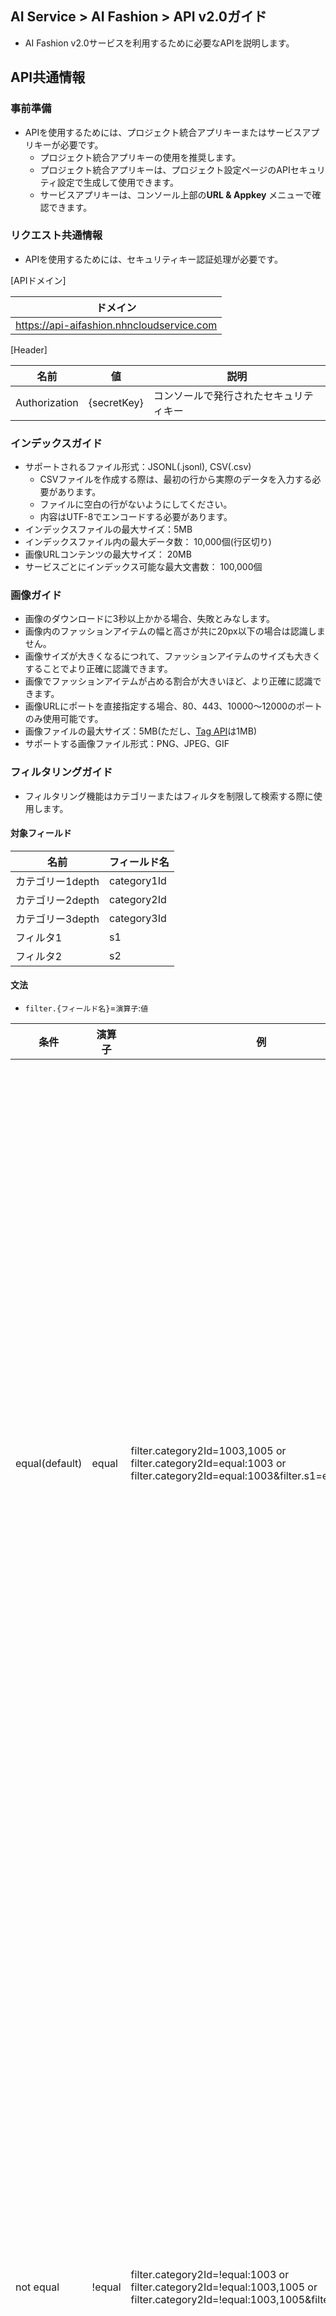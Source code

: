 ## AI Service > AI Fashion > API v2.0ガイド

- AI Fashion v2.0サービスを利用するために必要なAPIを説明します。

## API共通情報
### 事前準備
- APIを使用するためには、プロジェクト統合アプリキーまたはサービスアプリキーが必要です。
    - プロジェクト統合アプリキーの使用を推奨します。
    - プロジェクト統合アプリキーは、プロジェクト設定ページのAPIセキュリティ設定で生成して使用できます。
    - サービスアプリキーは、コンソール上部の**URL & Appkey** メニューで確認できます。

### リクエスト共通情報
- APIを使用するためには、セキュリティキー認証処理が必要です。

[APIドメイン]

| ドメイン                                   |
|-------------------------------------------|
| https://api-aifashion.nhncloudservice.com |

[Header]

| 名前 | 値 | 説明 |
| --- | --- | --- |
| Authorization | {secretKey} | コンソールで発行されたセキュリティキー |

### インデックスガイド

* サポートされるファイル形式：JSONL(.jsonl), CSV(.csv)
  * CSVファイルを作成する際は、最初の行から実際のデータを入力する必要があります。
  * ファイルに空白の行がないようにしてください。
  * 内容はUTF-8でエンコードする必要があります。
* インデックスファイルの最大サイズ：5MB
* インデックスファイル内の最大データ数： 10,000個(行区切り)
* 画像URLコンテンツの最大サイズ： 20MB
* サービスごとにインデックス可能な最大文書数： 100,000個


<span id="input-image-guide"></span>
### 画像ガイド

* 画像のダウンロードに3秒以上かかる場合、失敗とみなします。
* 画像内のファッションアイテムの幅と高さが共に20px以下の場合は認識しません。
* 画像サイズが大きくなるにつれて、ファッションアイテムのサイズも大きくすることでより正確に認識できます。
* 画像でファッションアイテムが占める割合が大きいほど、より正確に認識できます。
* 画像URLにポートを直接指定する場合、80、443、10000～12000のポートのみ使用可能です。
* 画像ファイルの最大サイズ：5MB(ただし、[Tag API](#tag-api)は1MB)
* サポートする画像ファイル形式：PNG、JPEG、GIF

<span id="filtering-guide"></span>
### フィルタリングガイド

* フィルタリング機能はカテゴリーまたはフィルタを制限して検索する際に使用します。

#### 対象フィールド
| 名前      | フィールド名     |
|-------------|-------------|
| カテゴリー1depth | category1Id |
| カテゴリー2depth | category2Id |
| カテゴリー3depth | category3Id |
| フィルタ1        | s1          |
| フィルタ2        | s2          |

#### 文法
* `filter.{フィールド名}`=`演算子`:`値`

| 条件         | 演算子 | 例                                                                                                                                   | 説明                                                            |
|----------------|--------|------------------------------------------------------------------------------------------------------------------------------------------|-------------------------------------------------------------------|
| equal(default) | equal  | filter.category2Id=1003,1005 or<br/>filter.category2Id=equal:1003 or<br/>filter.category2Id=equal:1003&filter.s1=equal:1                 | 対象フィールドの値がパラメータの値と同じ文書のみ結果としてレスポンスします。<br/>コンマ(,)で区切ってOR検索が可能です。 |
| not equal      | !equal | filter.category2Id=!equal:1003 or <br/>filter.category2Id=!equal:1003,1005 or<br/>filter.category2Id=!equal:1003,1005&filter.s1=!equal:1 | 対象フィールドの値がパラメータの値と異なる文書のみを結果としてレスポンスします。<br/>コンマ(,)で区切ってOR検索が可能です。 |

<span id="common-response"></span>
### レスポンス共通情報

- 全てのAPIリクエストに'200 OK'でレスポンスします。詳細なレスポンス結果はレスポンス本文ヘッダを参照してください。

[レスポンス本文ヘッダ]

| 名前               | タイプ  | 説明                          |
|----------------------|---------|---------------------------------|
| header.isSuccessful  | boolean | true:正常<br>false:エラー       |
| header.resultCode    | integer     | 0：正常<br>0より大きい：部分成功<br>負の値：エラー |
| header.resultMessage | string  | "SUCCESS":正常<br>その他：エラーメッセージを返す |

[成功レスポンス本文の例]

```json
{
	"header": {
		"isSuccessful": true,
		"resultCode": 0,
		"resultMessage": "SUCCESS"
	}
}
```

[失敗レスポンス本文の例]

```json
{
	"header": {
		"isSuccessful": false,
		"resultCode": -40000,
		"resultMessage": "InvalidParam"
	}
}
```

## サービス管理

### サービスの作成

* サービスを作成できるAPI
* 最大5個まで作成可能
* 許容文字
    * 英語小文字、数字、 (-),(_)
    * 最初の文字は英小文字のみ
    * 2～32文字

#### リクエスト

[URI]

| メソッド | URI                             |
|------|---------------------------------|
| POST | /v2.0/appkeys/{appKey}/services |

[Path Variable]

| 名前 | 説明                  |
|--------|-------------------------|
| appKey | 統合アプリキーまたはサービスアプリキー |

[Request Body]

| 名前      | 説明 |
|-------------|------|
| serviceName | サービス名 |

<details><summary>リクエスト例</summary>

```
curl -X POST "${domain}/v2.0/appkeys/{appKey}/services " -H 'Authorization: {secretKey}' -H 'Content-Type: application/json;charset=UTF-8' -d '{
    "serviceName": "my-servicename"
}'
```

</details>

#### レスポンス

* [レスポンス本文ヘッダ説明省略]
    * [レスポンス共通情報](#common-response)で確認可能

<details><summary>レスポンス本文の例</summary>

``` json
{
    "header": {
        "isSuccessful": true,
        "resultCode": 0,
        "resultMessage": "SUCCESS"
    }
}
```

</details>

#### エラーコード

| resultCode | resultMessage                 | 説明                       |
|------------|-------------------------------|--------------------------|
| -40000     | InvalidParam                  | パラメータにエラーがある             |
| -41005     | UnauthorizedAppKeyOrSecretKey | 承認されていないアプリケーションキーまたは秘密鍵 |
| -42010     | DuplicateServiceName          | 重複したサービス名                |
| -42030     | ServiceQuotaExceededException | 許可されたサービス数超過             |
| -50000     | InternalServerError           | サーバーエラー                  |

### サービス削除

* サービスを削除できるAPI
* サービスに処理中のインデックスリクエストがある場合も、サービスを削除できます。

#### リクエスト

[URI]

| メソッド | URI                                           |
|--------|-----------------------------------------------|
| DELETE | /v2.0/appkeys/{appKey}/services/{serviceName} |

[Path Variable]

| 名前      | 説明                  |
|-------------|-------------------------|
| appKey      | 統合アプリキーまたはサービスアプリキー |
| serviceName | サービス名                |

<details><summary>リクエスト例</summary>

```
curl -X DELETE "${domain}/v2.0/appkeys/{appKey}/services/{serviceName}"
```

</details>

#### レスポンス

* [レスポンス本文ヘッダ説明省略]
    * [レスポンス共通情報](#common-response)で確認可能

<details><summary>レスポンス本文の例</summary>

``` json
{
    "header": {
        "isSuccessful": true,
        "resultCode": 0,
        "resultMessage": "SUCCESS"
    }
}
```

</details>

#### エラーコード

| resultCode | resultMessage       | 説明         |
|------------|---------------------|----------------|
| -40000     | InvalidParam        | パラメータにエラーがある |
| -41005     | UnauthorizedAppKeyOrSecretKey  | 承認されていないアプリケーションキーまたは秘密鍵 |
| -42000     | NotExistService     | 存在しないサービス |
| -50000     | InternalServerError | サーバーエラー      |

### サービスリスト照会

* 作成したサービスのリストを取得するAPI

#### リクエスト

[URI]

| メソッド | URI                             |
|-----|---------------------------------|
| GET | /v2.0/appkeys/{appKey}/services |

[Path Variable]

| 名前 | 説明                  |
|--------|-------------------------|
| appKey | 統合アプリキーまたはサービスアプリキー |

<details><summary>リクエスト例</summary>

```
curl -X GET "${domain}/v2.0/appkeys/{appKey}/services"
```

</details>

#### レスポンス

* [レスポンス本文ヘッダ説明省略]
    * [レスポンス共通情報](#common-response)で確認可能

[レスポンス本文データ]

| 名前                         | タイプ | 必須 | 例     | 説明            |
|--------------------------------|--------|----|------------|-------------------|
| data.totalCount                | integer    | O  | 2          | 総検索結果数    |
| data.items[].serviceName       | string | O  | my-service | サービス名          |
| data.items[].documentCount     | string | O  | 100        | 全文書数      |
| data.items[].remainInsertCount | integer    | O  | 3          | サービスごとに追加可能な文書数 |

<details><summary>レスポンス本文の例</summary>

``` json
{
    "header": {
        "isSuccessful": true,
        "resultCode": 0,
        "resultMessage": "SUCCESS"
    },
    "data": {
        "totalCount": 2,
        "items": [{
                "serviceName": "my-servicename",
                "documentCount": 100
            },
            {
                "serviceName": "second_service",
                "documentCount": 50
            }
        ]
    }
}
```

</details>

#### エラーコード

| resultCode | resultMessage       | 説明         |
|------------|---------------------|----------------|
| -40000     | InvalidParam        | パラメータにエラーがある |
| -41005     | UnauthorizedAppKeyOrSecretKey  | 承認されていないアプリケーションキーまたは秘密鍵 |
| -50000     | InternalServerError | サーバーエラー      |


### サービス照会

* サービス名で特定サービスの情報を取得するAPI

#### リクエスト

[URI]

| メソッド | URI                                           |
|-----|-----------------------------------------------|
| GET | /v2.0/appkeys/{appKey}/services/{serviceName} |

[Path Variable]

| 名前      | 説明                  |
|-------------|-------------------------|
| appKey      | 統合アプリキーまたはサービスアプリキー |
| serviceName | サービス名                |

<details><summary>リクエスト例</summary>

```
curl -X GET "${domain}/v2.0/appkeys/{appKey}/services/my-service"
```

</details>

#### レスポンス

* [レスポンス本文ヘッダ説明省略]
    * [レスポンス共通情報](#common-response)で確認可能

[レスポンス本文データ]

| 名前                 | タイプ  | 必須 | 例     | 説明            |
|------------------------|---------|----|------------|-------------------|
| data.serviceName       | string  | O  | my-service | サービス名          |
| data.documentCount     | string  | O  | 100        | 全文書数      |
| data.remainInsertCount | integer | O  | 3          | サービスごとに追加可能な文書数 |

<details><summary>レスポンス本文の例</summary>

``` json
{
    "header": {
        "isSuccessful": true,
        "resultCode": 0,
        "resultMessage": "SUCCESS"
    },
    "data": {
        "serviceName": "my-service",
        "documentCount": 100,
        "remainInsertCount": 3
    }
}
```

</details>

#### エラーコード

| resultCode | resultMessage       | 説明         |
|------------|---------------------|----------------|
| -40000     | InvalidParam        | パラメータにエラーがある |
| -41005     | UnauthorizedAppKeyOrSecretKey  | 承認されていないアプリケーションキーまたは秘密鍵 |
| -50000     | InternalServerError | サーバーエラー      |


## 類似画像商品の推薦

### 商品IDで類似商品を検索

* 商品IDを基に類似商品を検索するAPI

#### リクエスト

[URI]

| メソッド | URI                                                                       |
|-----|---------------------------------------------------------------------------|
| GET | /v2.0/appkeys/{appKey}/services/{serviceName}/products/{productId}/search |

[Path Variable]

| 名前      | 説明                  |
|-------------|-------------------------|
| appKey      | 統合アプリキーまたはサービスアプリキー |
| serviceName | サービス名                |
| productId   | 商品ID                  |

[URL Parameter]

| 名前             | タイプ  | 必須 | 例   | 説明                                                                                                                                                  |
|--------------------|---------|----|----------|---------------------------------------------------------------------------------------------------------------------------------------------------------|
| limit              | integer | O  | 100      | 最大サイズ<br>1以上200以下に設定可能                                                                                                                         |
| filter.category1Id | string  | X  | equal:3  | category1Id値でフィルタリング                                                                                                                                 |
| filter.category2Id | string  | X  | !equal:3 | category2Id値でフィルタリング                                                                                                                                 |
| filter.category3Id | string  | X  | !equal:3 | category3Id値でフィルタリング                                                                                                                                 |
| filter.s1          | string  | X  | equal:3  | s1値でフィルタリング                                                                                                                                          |
| filter.s2          | string  | X  | !equal:3 | s2値でフィルタリング                                                                                                                                          |
| minSimilarity      | float   | X  | 0.8      | マッチングの有無を判断する類似度の最小基準値<br/> data.items[].similarity >= minSimilarity項目のみマッチングしていると判断します。<br/>0超過1.0以下に設定可能                                     |
| includeDuplicates  | boolean | X  | false    | 重複画像を含めるかどうか(デフォルト値：false)<br/>重複画像を含めるかどうかがfalseの場合、同じ商品は重複除去されるため、レスポンス結果がリクエストした文書数より少なくなる可能性があります。これを望まない場合は、重複画像を含めるかどうかをtrueに設定してリクエストしてください。 |

* filter.category1～3_id, filter.s1～2は[フィルタリングガイド](#filtering-guide)で確認可能

<details><summary>リクエスト例</summary>

```
curl -X GET "${domain}/v2.0/appkeys/{appKey}/services/{serviceName}/products/{productId}/search?limit=100&filter.s1=equal:1"
```

</details>

#### レスポンス

* [レスポンス本文ヘッダ説明省略]
    * [レスポンス共通情報](#common-response)で確認可能
  
[レスポンス本文データ]

| 名前                   | タイプ  | 必須 | 例                       | 説明          |
|--------------------------|---------|----|------------------------------|-----------------|
| data.totalCount          | integer | O  | 100                          | 総検索結果数  |
| data.query               | string  | O  | productId=10234455&limit=100 | 検索クエリ         |
| data.items[].similarity  | float   | O  | 0.91234                      | 検索類似度スコア   |
| data.items[].productId   | string  | O  | 8980335                      | 商品ID          |
| data.items[].name        | string  | O  | AAA red onepiece             | 商品名           |
| data.items[].imageUrl    | string  | O  | http://url.com               | アクセス可能な画像URL  |
| data.items[].category1Id | string  | X  | 72                           | カテゴリー1depth ID |
| data.items[].category2Id | string  | X  | 72                           | カテゴリー2depth ID |
| data.items[].category3Id | string  | X  | 72                           | カテゴリー3depth ID |
| data.items[].s1          | string  | X  | 72                           | 制限検索のためのフィルタ1   |
| data.items[].s2          | string  | X  | 72                           | 制限検索のためのフィルタ2   |


<details><summary>レスポンス本文の例</summary>

``` json
{
    "header": {
        "isSuccessful": true,
        "resultCode": 0,
        "resultMessage": "SUCCESS"
    },
    "data": {
        "totalCount": 1,
        "query": "productID=10234455&limit=100",
        "items": [{
                "similarity": 0.91234,
                "productId": "8980335",
                "name": "AAA red onepiece",
                "imageUrl": "http://url.com"
            }
        ]
    }
}
```

</details>

#### エラーコード

| resultCode | resultMessage       | 説明         |
|------------|---------------------|----------------|
| -40000     | InvalidParam        | パラメータにエラーがある |
| -40050     | NotFoundProductId   | 商品IDが見つからない  |
| -41005     | UnauthorizedAppKeyOrSecretKey  | 承認されていないアプリケーションキーまたは秘密鍵 |
| -42000     | NotExistService     | 存在しないサービス |
| -50000     | InternalServerError | サーバーエラー      |


## カメラ検索

### ファッションアイテム検出

* 入力された画像からファッションアイテムを検出するAPI

#### リクエスト

[URI]

| メソッド | URI                                                  |
|-----|------------------------------------------------------|
| GET | /v2.0/appkeys/{appKey}/services/{serviceName}/detect |

[Path Variable]

| 名前      | 説明                  |
|-------------|-------------------------|
| appKey      | 統合アプリキーまたはサービスアプリキー |
| serviceName | サービス名                |

[URL Parameter]

| 名前 | タイプ | 必須 | 例                                    | 説明                 |
|------|--------|----|-------------------------------------------|------------------------|
| path | String | O  | `https://imagecdn.co.kr/sample_image.jpg` | URLエンコードされた画像のURL |

<details><summary>リクエスト例</summary>

```
curl -X GET "${domain}/v2.0/appkeys/{appKey}/services/{serviceName}/detect?path=https%3A%2F%2Fimagecdn.co.kr%2Fsample_image.jpg"
```

</details>

#### レスポンス

* [レスポンス本文ヘッダ説明省略]
    * [レスポンス共通情報](#common-response)で確認可能

[レスポンス本文データ]

| 名前              | タイプ       | 必須 | 例                                           | 説明                                                  |
|---------------------|--------------|----|--------------------------------------------------|---------------------------------------------------------|
| data.totalCount     | integer      | O  | 100                                              | 総検索結果数                                          |
| data.query          | string       | O  | `path=https://imagecdn.co.kr/sample_image.jpg`   | 検索クエリ                                                 |
| data.items[].link   | string       | O  | eyJwYXRoIjoHR0cHM6Ly9zMy11cy13ZXN0LTIuW...VlfX0= | [検出されたファッションアイテムで類似商品検索](#search-by-detect-link)で使用する値 |
| data.items[].center | double array | O  | [0.825047801147227, 0.330948979591837]           | 検出されたアイテムの中央x, y座標%                                   |
| data.items[].b0     | double array | O  | [0.676864247418738, 0.219377551020408]           | 検出されたアイテムのx0, y0座標%                                    |
| data.items[].b1     | double array | O  | [0.973231355525813, 0.4426204081632654]          | 検出されたアイテムのx1, y1座標%                                    |
| data.items[].score  | float        | O  | 0.9732                                           | 検出されたアイテムの信頼度                                        |

<details><summary>レスポンス本文の例</summary>

``` json
{
    "header": {
        "isSuccessful": true,
        "resultCode": 0,
        "resultMessage": "SUCCESS"
    },
    "data": {
        "totalCount": 2,
        "query": "path=https%3A%2F%2Fimagecdn.co.kr%2Fsample_image.jpg",
        "items": [{
                "link": "eyJwYXRoIjoHR0cHM6Ly9zMy11cy13ZXN0LTIuW1hem9uYXdzLmNvbS9mZy1pbWFnZS1zZWFyY2gvMjAxOTEyMDIvNDIyMDZmWYtYWI0Ni00Zjk2LThkYWItZGRkZjllMTI3VjLm9jdGV0LXN0cmVbsInR5cGUiOiJBTEwiLCJpbnB1dHMiOlt7ImJveCI6eyJsZWZ0IjozNQsInRvcCI6MTcyLCJ3aWR0aCI6MTU1LCJoZWlnaHQiOjE3NX0sInNjb3JlIjowg4NjAyODcwNzAyNzQzNTMsInR5cGUiOiJKQUNLRVfV0sImNvbmZpZ3MiOnsiY2FtZXJjp0cnVlfX0=",
                "center": [0.825047801172275, 0.330998979591837],
                "b0": [0.676864244718738, 0.219387751020408],
                "b1": [0.973231357555813, 0.4426020401632654],
                "score": 0.97323
            },
            {

                "link": "eyJwYXRoIjoiaHR0cHM6Ly9zMy11cy13ZXN0LTIuW1hem9uYXdzLmNvbS9mZy1pbWFnZSZWFyY2gvMjAxOTEyMDIvNDIyMDZmWYtYWI0Ni00Zjk2LThkYWItZGRkZjllMTI3OWVm9jdGV0LXN0cmSIsInR5cGUiOiJBTEwiLpbnB1dHMiOlt7ImJveCI6eyJsZWZ0IjozNQsInRvcCI6MyLCJ3aWR0aCI6MTU1LCJoZWlnaHQiOjE3NX0sInNjb3JlIjowLjg4NjAyODcwNzAyNzQzNTMsInR5cGUiOiJKQUNLRVQifV0sImNvbmZpZiOnsiY2FtZXJhIjp0cnVlfX0=",
                "center": [0.3929254301032506, 0.572066265306123],
                "b0": [0.3288718929253023, 0.506377551204082],
                "b1": [0.456978967952199, 0.637751020408163],
                "score": 0.97123

            }
        ]
    }
}
```

</details>

#### エラーコード

| resultCode | resultMessage               | 説明                                                |
|------------|-----------------------------|-------------------------------------------------------|
| -40000     | InvalidParam                | パラメータにエラーがある                                        |
| -41005     | UnauthorizedAppKeyOrSecretKey          | 承認されていないアプリケーションキーまたは秘密鍵                                    |
| -42000     | NotExistService             | 存在しないサービス                                       |
| -45020     | ImageTooLargeException      | 画像ファイルのサイズが大きすぎる<br>[画像ガイド](#input-image-guide)参考 |
| -45040     | InvalidImageFormatException | サポートしない画像ファイル形式<br>[画像ガイド](#input-image-guide)参考 |
| -45050     | InvalidImageURLException    | アクセスできないURL                                          |
| -45060     | ImageTimeoutError           | 画像ダウンロードタイムアウト                                    |
| -50000     | InternalServerError         | サーバーエラー                                             |

<span id="search-by-detect-link"></span>
### 検出されたファッションアイテムで類似商品検索

* detect APIからレスポンスで受け取ったlinkを基に類似商品を探すAPIです。

#### リクエスト

[URI]

| メソッド | URI                                                  |
|-----|------------------------------------------------------|
| GET | /v2.0/appkeys/{appKey}/services/{serviceName}/search |

[Path Variable]

| 名前      | 説明                  |
|-------------|-------------------------|
| appKey      | 統合アプリキーまたはサービスアプリキー |
| serviceName | サービスID                 |

[URL Parameter]

| 名前             | タイプ  | 必須 | 例                                             | 説明                                                                                                                                                  |
|--------------------|---------|----|----------------------------------------------------|---------------------------------------------------------------------------------------------------------------------------------------------------------|
| limit              | integer | O  | 100                                                | 最大サイズ<br>1以上200以下に設定可能                                                                                                                         |
| link               | string  | O  | eyJwYXRoIjoHR0cHM6Ly9zMy11cy13ZXN0LTIuW...VlfX0%3D | detect APIから渡されたlink(URLエンコード必要)                                                                                                                      |
| filter.category1Id | string  | X  | equal:3                                            | category1Id値でフィルタリング                                                                                                                                 |
| filter.category2Id | string  | X  | !equal:3                                           | category2Id値でフィルタリング                                                                                                                                 |
| filter.category3Id | string  | X  | !equal:3                                           | category3Id値でフィルタリング                                                                                                                                 |
| filter.s1          | string  | X  | equal:3                                            | s1値でフィルタリング                                                                                                                                          |
| filter.s2          | string  | X  | !equal:3                                           | s2値でフィルタリング                                                                                                                                          |
| minSimilarity      | float   | X  | 0.8                                                | マッチングの有無を判断する類似度の最小基準値<br/> data.items[].similarity >= minSimilarity項目のみマッチングしていると判断します。<br/>0超過1.0以下に設定可能                                     |
| includeDuplicates  | boolean | X  | false                                              | 重複画像を含めるかどうか(デフォルト値：false)<br/>重複画像を含めるかどうかがfalseの場合、同じ商品は重複除去されるため、レスポンス結果がリクエストした文書数より少なくなる可能性があります。これを望まない場合は、重複画像を含めるかどうかをtrueに設定してリクエストしてください。 |

* filter.category1～3_id, filter.s1～2は[フィルタリングガイド](#filtering-guide)で確認可能

<details><summary>リクエスト例</summary>

```
curl -X GET "${domain}/v2.0/appkeys/{appKey}/services/{serviceName}/image?limit=100&link=eyJwYXRoIjoiaHR0cHM6Ly9zMy11cy13ZXN0LTIuW1hem9u1XdzLmNvbS9mZy1pbWFnZSZWFyY2gvMjAxOTEyMDIvNDIyMDZmWYtYWI0Ni00Zjk2LThkYWItZGRkZjllMTI3OWVm9jdGV0LXN0cmSIsInR5cGUi0iJBTEwiLpbnB1dHMiOlt7ImJveCI6eyJsZWZ0IjozNQaInRvcCI6MyLCJ3aWR0aCI6MTU1LCJoZWlnaHQiOjE3NX0sInNjb3JlIjowLjg4NjAyODcwNzAyNzQzNTMsInR5cGUiOiJKQUNLRVQifV0sImNvbmZpZiOnsiY2FtZXJhIjp0cnVlfX0%3D&filter.s1=equal:1"
```

</details>

#### レスポンス

* [レスポンス本文ヘッダ説明省略]
    * [レスポンス共通情報](#common-response)で確認可能

[レスポンス本文データ]

| 名前                   | タイプ  | 必須 | 例                                                          | 説明          |
|--------------------------|---------|----|-----------------------------------------------------------------|-----------------|
| data.totalCount          | integer | O  | 100                                                             | 総検索結果数  |
| data.query               | string  | O  | link=eyJwYXRoIjoHR0cHM6Ly9zMy11cy13ZXN0LTIuW...VlfX0=&limit=100 | 検索クエリ         |
| data.items[].similarity  | float   | O  | 0.91234                                                         | 検索類似度スコア   |
| data.items[].productId   | string  | O  | 8980335                                                         | 商品ID          |
| data.items[].name        | string  | O  | AAA red onepiece                                                | 商品名           |
| data.items[].imageUrl    | string  | O  | http://url.com                                                  | アクセス可能な画像URL  |
| data.items[].category1Id | string  | X  | 72                                                              | カテゴリー1depth ID |
| data.items[].category2Id | string  | X  | 72                                                              | カテゴリー2depth ID |
| data.items[].category3Id | string  | X  | 72                                                              | カテゴリー3depth ID |
| data.items[].s1          | string  | X  | 72                                                              | 制限検索のためのフィルタ1   |
| data.items[].s2          | string  | X  | 72                                                              | 制限検索のためのフィルタ2   |


<details><summary>レスポンス本文の例</summary>

``` json
{
    "header": {
        "isSuccessful": true,
        "resultCode": 0,
        "resultMessage": "SUCCESS"
    },
    "data": {
        "totalCount": 1,
        "query": "link=eyJwYXRoIjoiaHR0cHM6Ly9zMy11cy13ZXN0LTIuW1hem9uYXdzLmNvbS9mZy1pbWfnZSZWFyY2gvMjAxOTEyMDIvNDIyMDZmWYtYWI0Ni00Zjk2LThkYWItZGRkZjllMTI3OWVm9jdGV0LXN0cmSIsInR5cGUiOiJBTEwiLpbnB1dHMi0lt7ImJveCI6eyJsZWZ0IjozNQsInRvcCI6MyLCJ3aWa0aCI6MTU1LCJozWlnaHQiOjE3NX0sInNjb3JlIjowLjg4NjAyODcwNzAyNzQzNTMsInR5cGUiOiJKQUNLRVQifV0sImNvbmZpZiOnsiY2FtZXJhIjp0cnVlfX0=&limit=100",
        "items": [{
                "similarity": 0.91234,
                "productId": "8980335",
                "name": "AAA red onepiece",
                "imageUrl": "http://url.com"
            }
        ]
    }
}
```

</details>

#### エラーコード

| resultCode | resultMessage               | 説明                                                |
|------------|-----------------------------|-------------------------------------------------------|
| -40000     | InvalidParam                | パラメータにエラーがある                                        |
| -41005     | UnauthorizedAppKeyOrSecretKey          | 承認されていないアプリケーションキーまたは秘密鍵                                    |
| -42000     | NotExistService             | 存在しないサービス                                       |
| -45020     | ImageTooLargeException      | 画像ファイルのサイズが大きすぎる<br>[画像ガイド](#input-image-guide)参考 |
| -45040     | InvalidImageFormatException | サポートしない画像ファイル形式<br>[画像ガイド](#input-image-guide)参考 |
| -45050     | InvalidImageURLException    | アクセスできないURL                                          |
| -45060     | ImageTimeoutError           | 画像ダウンロードタイムアウト                                    |
| -45070     | NoDetectedFashionItems      | 検出されたファッションアイテムなし                                      |
| -50000     | InternalServerError         | サーバーエラー                                             |

### 画像で類似商品検索

* 画像(URL, File)から認識された最も大きなファッションアイテムを基準に類似商品を探すAPI
* filter.category1～3_id, filter.s1～2は[フィルタリングガイド](#filtering-guide)で確認可能

#### リクエスト

[URI]

| メソッド | URI                                                  |
|------|------------------------------------------------------|
| POST | /v2.0/appkeys/{appKey}/services/{serviceName}/search |

[Path Variable]

| 名前      | 説明                  |
|-------------|-------------------------|
| appKey      | 統合アプリキーまたはサービスアプリキー |
| serviceName | サービス名                |

[Request Body]

**Content-Type : multipart/form-data**

| 名前             | タイプ  | 必須 | 例          | 説明                                                                                                                                                  |
|--------------------|---------|----|-----------------|---------------------------------------------------------------------------------------------------------------------------------------------------------|
| imageUrl           | string  | △  | http://url.com	 | 画像のURL                                                                                                                                                |
| imageFile          | file    | △  | image.png	      | 画像ファイル                                                                                                                                              |
| limit              | integer | O  | 100             | 最大サイズ<br>1以上200以下に設定可能                                                                                                                         |
| filter.category1Id | string  | X  | equal:3         | category1Id値でフィルタリング                                                                                                                                 |
| filter.category2Id | string  | X  | !equal:3        | category2Id値でフィルタリング                                                                                                                                 |
| filter.category3Id | string  | X  | !equal:3        | category3Id値でフィルタリング                                                                                                                                 |
| filter.s1          | string  | X  | equal:3         | s1値でフィルタリング                                                                                                                                          |
| filter.s2          | string  | X  | !equal:3        | s2値でフィルタリング                                                                                                                                          |
| minSimilarity      | float   | X  | 0.8             | マッチングの有無を判断する類似度の最小基準値<br/> data.items[].similarity >= minSimilarity項目のみマッチングしていると判断します。<br/>0超過1.0以下に設定可能                                     |
| includeDuplicates  | boolean | X  | false           | 重複画像を含めるかどうか(デフォルト値：false)<br/>重複画像を含めるかどうかがfalseの場合、同じ商品は重複除去されるため、レスポンス結果がリクエストした文書数より少なくなる可能性があります。これを望まない場合は、重複画像を含めるかどうかをtrueに設定してリクエストしてください。 |

<details><summary>リクエスト例</summary>

```
curl -X POST -H 'Content-Type: multipart/form-data' -F imageFile=@image.png -F limit=100 "${domain}/v2.0/appkeys/{appKey}/services/{serviceName}/search"
```

</details>

#### レスポンス

* [レスポンス本文ヘッダ説明省略]
    * [レスポンス共通情報](#common-response)で確認可能

[レスポンス本文データ]

| 名前                   | タイプ  | 必須 | 例                       | 説明          |
|--------------------------|---------|----|------------------------------|-----------------|
| data.totalCount          | integer | O  | 100                          | 総検索結果数  |
| data.items[].productId   | string  | O  | 8980335                      | 商品ID          |
| data.items[].similarity  | float   | O  | 0.91234                      | 検索類似度スコア   |
| data.items[].name        | string  | O  | AAA red onepiece             | 商品名           |
| data.items[].imageUrl    | string  | O  | http://url.com               | アクセス可能な画像URL  |
| data.items[].category1Id | string  | X  | 72                           | カテゴリー1depth ID |
| data.items[].category2Id | string  | X  | 72                           | カテゴリー2depth ID |
| data.items[].category3Id | string  | X  | 72                           | カテゴリー3depth ID |
| data.items[].s1          | string  | X  | 72                           | 制限検索のためのフィルタ1   |
| data.items[].s2          | string  | X  | 72                           | 制限検索のためのフィルタ2   |


<details><summary>レスポンス本文の例</summary>

``` json
{
    "header": {
        "isSuccessful": true,
        "resultCode": 0,
        "resultMessage": "SUCCESS"
    },
    "data": {
        "totalCount": 1,
        "query": "productID=10234455&limit=100",
        "items": [{
                "productId": "8980335",
                "similarity": 0.91234,
                "name": "AAA red onepiece",
                "imageUrl": "http://url.com"
            }
        ]
    }
}
```

</details>

#### エラーコード

| resultCode | resultMessage               | 説明                                                |
|------------|-----------------------------|-------------------------------------------------------|
| -40000     | InvalidParam                | パラメータにエラーがある                                        |
| -41005     | UnauthorizedAppKeyOrSecretKey          | 承認されていないアプリケーションキーまたは秘密鍵                                    |
| -42000     | NotExistService             | 存在しないサービス                                       |
| -45020     | ImageTooLargeException      | 画像ファイルのサイズが大きすぎる<br>[画像ガイド](#input-image-guide)参考 |
| -45040     | InvalidImageFormatException | サポートしない画像ファイル形式<br>[画像ガイド](#input-image-guide)参考 |
| -45050     | InvalidImageURLException    | アクセスできないURL                                          |
| -45060     | ImageTimeoutError           | 画像ダウンロードタイムアウト                                    |
| -45070     | NoDetectedFashionItems      | 検出されたファッションアイテムがない                                      |
| -50000     | InternalServerError         | サーバーエラー                                             |


## ディープタギング

<span id="tag-api"></span>
### ファッションアイテムタグ検出

* 入力画像からファッションアイテムのタグ情報を検出するAPI

#### リクエスト

[URI]

| メソッド | URI                                               |
|-----|---------------------------------------------------|
| GET | /v2.0/appkeys/{appKey}/services/{serviceName}/tag |

[Path Variable]

| 名前      | 説明                  |
|-------------|-------------------------|
| appKey      | 統合アプリキーまたはサービスアプリキー |
| serviceName | サービス名                |

[URL Parameter]

| 名前    | タイプ  | 必須 | 例                                    | 説明                                                                                           |
|-----------|---------|----|-------------------------------------------|--------------------------------------------------------------------------------------------------|
| path      | string  | O  | `https://imagecdn.co.kr/sample_image.jpg` | URLエンコードされた画像URL                                                                                 |
| lang      | string  | X  | ko                                        | ラベルの言語(デフォルト値: en)<br/>en: English<br/>ko: Korean<br/>ja: Japanese                                  |
| itemLimit | integer | X  | 3                                         | 画像から見つかったファッションアイテムのうち、タグ情報をレスポンスするアイテムの数<br/>アイテムの幅が長い順にソート(デフォルト値：1)<br/>最大サイズ<br>1以上4以下に設定可能 |

<details><summary>リクエスト例</summary>

```
curl -X GET "${domain}/v2.0/appkeys/{appKey}/services/{serviceName}/tag?path=https%3A%2F%2Fimagecdn.co.kr%2Fsample_image.jpg&lang=ko&item_limit=3"
```

</details>

#### レスポンス

* [レスポンス本文ヘッダ説明省略]
    * [レスポンス共通情報](#common-response)で確認可能

[レスポンス本文データ]

| 名前                             | タイプ       | 必須 | 例                                                              | 説明                                       |
|------------------------------------|--------------|----|---------------------------------------------------------------------|----------------------------------------------|
| data.totalCount                    | integer      | O  | 2                                                                   | 総検索結果数                               |
| data.query                         | string       | O  | `path=https://imagecdn.co.kr/sample_image.jpg&lang=ko&item_limit=3` | 検索クエリ                                      |
| data.items[].type                  | string       | O  | JACKET                                                              | 検出されたアイテムのタイプ                            |
| data.items[].score                 | float        | O  | 0.9515                                                              | 検出されたアイテムの信頼度                             |
| data.items[].tags                  | array        | O  |                                                                     | 検出されたアイテムタグ情報の配列                        |
| data.items[].tags[].attribute      | string       | O  | category                                                            | タグのプロパティ                                   |
| data.items[].tags[].labels         | array        | O  |                                                                     | タグラベルの配列                                |
| data.items[].tags[].labels[].label | string       | O  | ブラウス\| Blouse                                                      | タグラベル<br/>URLパラメータのlangによってレスポンス言語が変わる |
| data.items[].tags[].labels[].score | float        | O  | 0.9545                                                              | タグラベルの信頼度                               |
| data.items[].center                | double array | O  | [0.825047801147227, 0.330948979591837]                              | 検出されたアイテムの中央x, y座標%                        |
| data.items[].b0                    | double array | O  | [0.676864247418738, 0.219377551020408]                              | 検出されたアイテムのx0, y0座標%                         |
| data.items[].b1                    | double array | O  | [0.973231355525813, 0.4426204081632654]                             | 検出されたアイテムのx1, y1座標%                         |

<br>
<details><summary>レスポンス本文の例</summary>

``` json
{
    "header": {
        "isSuccessful": true,
        "resultCode": 0,
        "resultMessage": "SUCCESS"
    },
    "data": {
        "totalCount": 2,
        "query": "path=https%3A%2F%2Fimagecdn.co.kr%2Fsample_image.jpg&lang=ko&item_limit=3",
        "items": [{
            "type": "SHIRT",
            "tags": [{
                "attribute": "category", "labels": [{ "label": "ブラウス", "score": 0.9966272115707397 }]
            }, {
                "attribute": "color", "labels": [{ "label": "ベージュ/アイボリー", "score": 0.7692235112190247 }]
            }, {
                "attribute": "pattern", "labels": [{ "label": "無地", "score": 0.9893960356712341 }]
            }, {
                "attribute": "fabric", "labels": [{ "label": "シルク", "score": 0.586938738822937 }]
            }, {
                "attribute": "neckline", "labels": [{ "label": "シャツの襟", "score": 0.9922573566436768 }]
            }, {
                "attribute": "shoulder", "labels": [{ "label": "バフ/ボリューム", "score": 0.5369117856025696 }]
            }, {
                "attribute": "sleeve_length", "labels": [{ "label": "長袖", "score": 0.6998409032821655 }]
            }, {
                "attribute": "sleeve_shape", "labels": [{ "label": "ストレート", "score": 0.689109206199646 }]
            }, {
                "attribute": "length_up", "labels": [{ "label": "ウエストライン", "score": 0.9575495719909668 }]
            }, {
                "attribute": "age", "labels": [{ "label": "大人", "score": 0.9985153079032898 }]
            }, {
                "attribute": "gender", "labels": [{ "label": "女性", "score": 0.9960111379623413 }]
            }, {
                "attribute": "detail", "labels": [{ "label": "ボタン", "score": 0.9440848231315613 }]
            }, {
                "attribute": "fit", "labels": [{ "label": "基本フィット/レギュラーフィット", "score": 0.789472222328186 }]
            }],
            "center": [ 0.46125, 0.34125 ],
            "b0": [ 0.1875, 0.0175 ],
            "b1": [ 0.735, 0.665 ],
            "score": 0.93118
        }, {
            "type": "SKIRT",
            "tags": [{
                "attribute": "category", "labels": [{ "label": "スカート", "score": 0.9997897744178772 }]
            }, {
                "attribute": "color", "labels": [{ "label": "ブラウン/茶色", "score": 0.8597127199172974 }]
            }, {
                "attribute": "pattern", "labels": [{ "label": "無地", "score": 0.988312304019928 }]
            }, {
                "attribute": "fabric", "labels": [{ "label": "キャンバス", "score": 0.24775846302509308 }]
            }, {
                "attribute": "length_lo", "labels": [{ "label": "ショート", "score": 0.9987099170684814 }]
            }, {
                "attribute": "age", "labels": [{ "label": "大人", "score": 0.9993846416473389 }]
            }, {
                "attribute": "gender", "labels": [{ "label": "女性", "score": 0.9950520396232605 }]
            }, {
                "attribute": "detail", "labels": [{ "label": "ラップスタイル", "score": 0.7058117985725403 }]
            }, {
                "attribute": "fit", "labels": [{ "label": "基本フィット/レギュラーフィット", "score": 0.9844645857810974 }]
            }, {
                "attribute": "shape", "labels": [{ "label": "Aライン/フレア", "score": 0.9432026743888855 }]
            }],
            "center": [ 0.5, 0.69125 ],
            "b0": [ 0.28, 0.445 ],
            "b1": [ 0.72, 0.9375 ],
            "score": 0.939945
        }]
    }
}
```
</details>

#### エラーコード

| resultCode | resultMessage               | 説明                                                |
|------------|-----------------------------|-------------------------------------------------------|
| -40000     | InvalidParam                | パラメータにエラーがある                                        |
| -41005     | UnauthorizedAppKeyOrSecretKey          | 承認されていないアプリケーションキーまたは秘密鍵                                    |
| -42000     | NotExistService             | 存在しないサービス                                       |
| -45020     | ImageTooLargeException      | 画像ファイルのサイズが大きすぎる<br>[画像ガイド](#input-image-guide)参考 |
| -45040     | InvalidImageFormatException | サポートしない画像ファイル形式<br>[画像ガイド](#input-image-guide)参考 |
| -45050     | InvalidImageURLException    | アクセスできないURL                                          |
| -45060     | ImageTimeoutError           | 画像ダウンロードタイムアウト                                    |
| -50000     | InternalServerError         | サーバーエラー                                             |

## インデックス
### インデックスリクエスト

* ファッションアイテムデータをインデックスするAPI
* 渡されたファイルの最初の行を分析して、フォーマットエラーがあるかどうかを検査します。
* 最初の行にエラーが見つからない場合、インデックスのためのキューに入った後、スケジュールに従ってインデックスが作成されます。
* 直接データファイルを送信するか、ダウンロード可能なURLでデータファイルを渡すことができます。
* Content-Type: multipart/form-data

#### ファイルデータフォーマット

| 名前      | field       | value type | 必須 | max length | 備考                             |
|-------------|-------------|------------|----|------------|------------------------------------|
| 商品ID        | productId   | string     | O  | 72         | ユニークキー                       |
| 状態      | status      | string     | O  | 7          | enable:追加またはアップデート<br/>disable:削除 |
| 商品名前    | name        | string     | O  | 256        | 商品名                              |
| カテゴリー1depth | category1Id | string     | O  | 72         | カテゴリー1depth ID                    |
| カテゴリー2depth | category2Id | string     | O  | 72         | カテゴリー2depth ID                    |
| カテゴリー3depth | category3Id | string     | O  | 72         | カテゴリー3depth ID                    |
| 画像url      | imageUrl    | string     | O  | 1000       | アクセス可能な画像URL                     |
| フィルタ1         | s1          | string     | O  | 72         | 制限検索のためのフィルタ1                      |
| フィルタ2         | s2          | string     | O  | 72         | 制限検索のためのフィルタ2                      |

##### JSONLの例
```
{"productId": "10001", "status": "enable", "name": "AAA red onepiece", "category1Id": "1", "category2Id": "1", "category3Id": "2", "imageUrl": "http://aaaaaaa.bbbbb.jpg", "s1": "1", "s2": "2"}
{"productId": "10002", "status": "disable", "name": "BBB blue onepiece", "category1Id": "1", "category2Id": "1", "category3Id": "2", "imageUrl": "http://bbbbbbb.ccccc.jpg", "s1": "s1", "s2": "2"}
{"productId": "10003", "status": "enable", "name": "BBB blue blouse", "category1Id": "1", "category2Id": "1", "category3Id": "3", "imageUrl": "http://bbbbbbb.ddddd.jpg", "s1": "", "s2": "s2"}
...
```

##### CSVの例
```
10001,enable,AAA red onepiece,1,1,2,http://aaaaaaa.bbbbb.jpg,1,2
10002,disable,BBB blue onepiece,1,1,2,http://bbbbbbb.ccccc.jpg,s1,2
10003,enable,BBB blue blouse,1,1,3,http://bbbbbbb.ddddd.jpg,,s2
...
```

#### リクエスト

[URI]

| メソッド | URI                                                   |
|------|-------------------------------------------------------|
| POST | /v2.0/appkeys/{appKey}/services/{serviceName}/indexes |

[Path Variable]

| 名前      | 説明                  |
|-------------|-------------------------|
| appKey      | 統合アプリキーまたはサービスアプリキー |
| serviceName | サービス名                |

[Form Data]

| 名前 | タイプ | 必須かどうか | 例                                               | 説明                                                 |
|--------|--------|-------|------------------------------------------------------|--------------------------------------------------------|
| format | string | O     | jsonl                                                | jsonlまたはcsv                                           |
| link   | string | △     | https://cdn.my-domain.com/202106251000_product.jsonl | データファイルURL                                             |
| file   | file   | △     | @filename                                            | データファイル<br/>linkがfileより優先順位が高く、linkがある場合はfileは無視される |


<details>
<summary>リクエスト例1</summary>

```
curl -X POST "/v2.0/appkeys/{appKey}/services/{serviceName}/indexes" -H "Content-Type: multipart/form-data" -F "file=@/home/user1/202106251000_product.jsonl -F format=jsonl"
```

</details>

<details>
<summary>リクエスト例2</summary>

```
curl -X POST "/v2.0/appkeys/{appKey}/services/{serviceName}/indexes" -H "Content-Type: multipart/form-data" -F "link=https://cdn.my-domain.com/202106251000_product.jsonl -F format=jsonl"
```

</details>

#### レスポンス

* [レスポンス本文ヘッダ説明省略]
    * [レスポンス共通情報](#common-response)で確認可能

[レスポンス本文データ]

| 名前       | タイプ | 必須 | 例                               | 説明 |
|--------------|--------|----|--------------------------------------|--------|
| data.indexID | string | O  | 24bb94b3-8a6b-488e-b038-4f6038da2596 | インデックスID |

<details>
<summary>レスポンス本文の例</summary>

```json
{
    "header": {
        "isSuccessful": true,
        "resultCode": 0,
        "resultMessage": "SUCCESS"
    },
    "data": {
        "indexID": "24bb94b3-8a6b-488e-b038-4f6038da2596"
    }
}
```

</details>

#### エラーコード
| resultCode | resultMessage               | 説明                               |
|------------|-----------------------------|--------------------------------------|
| -40000     | InvalidParam                | パラメータにエラーがある                      |
| -40010     | InvalidFileError            | ファイル転送にエラーがある場合                 |
| -40020     | NoDataError                 | 転送されたファイルが空のファイルである場合                 |
| -40030     | ExceedDataSizeError         | 転送されたファイルが定められた容量または定められたデータ数を超過した場合 |
| -40080     | TooManyRequestError         | 同時に複数のリクエストを行った場合                |
| -41005     | UnauthorizedAppKeyOrSecretKey          | 承認されていないアプリケーションキーまたは秘密鍵                   |
| -42000     | NotExistService             | 存在しないサービス                      |
| -50000     | InternalServerError         | サーバーエラー                            |


### インデックスリスト照会
* リクエストされたインデックスリストを取得するAPI
* インデックスリクエストに関する情報を知ることができます。
* インデックス情報の最大保管期間は登録時間基準6か月です。

#### リクエスト

[URI]

| メソッド | URI                                                   |
|-----|-------------------------------------------------------|
| GET | /v2.0/appkeys/{appKey}/services/{serviceName}/indexes |

[Path Variable]

| 名前      | 説明          |
|-------------|-----------------|
| appKey      | 統合アプリキーまたはサービスアプリキー |
| serviceName | サービス名        |

[URL Parameter]

| 名前   | タイプ       | 必須 | 例             | 説明                                                                                |
|----------|--------------|----|--------------------|---------------------------------------------------------------------------------------|
| start    | integer      | O  | 0                  | 開始インデックス<br/>0から開始                                                                   |
| limit    | integer      | O  | 100                | 最大100<br/>start:0, limit: 100の場合は1から100まで<br/>start: 200, limit: 100の場合は201から300まで |
| order    | string       | X  | requestedTime:desc | ソート条件(デフォルト値: requestedTime:desc)<br/>設定可能条件は[ソート](#indexes-status-order)参照       |
| statuses | string array | X  | running,finished   | インデックスの状態値                                                                          |

#### ページング
* startとlimitパラメータでページングが可能です。
  * start: 0から開始します。
  * limit: 0より大きく、最大100まで可能です。
* 最大ページング可能な数字は1000です。
  * 可能:
    * start: 900
    * end: 100
  * 不可：
    * start: 901
    * end: 100
    * 最大可能なページング数である1000を超えるので不可能です。

<span id="indexes-status-order"></span>
#### ソート
* レスポンス文書のソートパラメータ
* パラメータ形式
  * {ソート可能項目}:{ソート方式}
* ソート可能項目
  * requestedTime:インデックスリクエスト登録時間
  * startTime:インデックス開始時間
  * finishTime:インデックス終了時間
  * addedCount:追加された文書数
  * failedCount:失敗文書数
  * deletedCount:削除文書数
  * exceededCount:制限された使用量を超えた文書数
  * updatedCount:修正文書数
  * totalCount:全文書数
* ソート方式
  * asc:昇順
  * desc:降順

#### インデックス状態
* インデックス状態値を条件として検索できます。
  * reserved:待機
  * running:進行中
  * failed:全体失敗
  * finished:完了(部分失敗を含む)
  * canceled:キャンセル
  * deleted:削除

<details>
<summary>リクエスト例 </summary>

```
curl -X GET "/v2.0/appkeys/{appKey}/services/{serviceName}/indexes?start=0&limit=100&status=running,finished&order=startTime:desc"
```

</details>

#### レスポンス

* [レスポンス本文ヘッダ説明省略]
    * [レスポンス共通情報](#common-response)で確認可能

[レスポンス本文データ]

| 名前                     | タイプ         | 必須 | 例                               | 説明                                                                                          |
|----------------------------|----------------|----|--------------------------------------|-------------------------------------------------------------------------------------------------|
| data.total                 | integer        | O  | 100                                  | 検索された全文書数                                                                                |
| data.items[].service       | string         | O  | test                                 | サービス名                                                                                        |
| data.items[].id            | string         | O  | 24bb94b3-8a6b-488e-b038-4f6038da2596 | インデックスID                                                                                           |
| data.items[].filename      | string         | O  | 202106251000_product.jsonl           | インデックスファイル名                                                                                    |
| data.items[].status        | string         | O  | reserved                             | 現在のインデックスの状態を示します。<br/>reserved:待機<br/>running:進行中<br/>failed:全て失敗<br/>finished:完了(部分失敗を含む) |
| data.items[].requestedTime | unix timestamp | O  | 1625098033                           | インデックスリクエスト登録時間                                                                                 |
| data.items[].startTime     | unix timestamp | O  | 1625098033                           | インデックス開始時間                                                                                    |
| data.items[].finishTime    | unix timestamp | O  | 1625098033                           | インデックスが完了した時間                                                                                  |
| data.items[].addedCount    | integer        | O  | 234                                  | 追加された文書数                                                                                   |
| data.items[].failedCount   | integer        | O  | 31                                   | 失敗した文書数<br/>画像ダウンロード失敗などが含まれ、ファッションアイテムが見つからない場合も含む。                                  |
| data.items[].exceededCount | integer        | O  | 31                                   | 制限使用量を超えてインデックスできない文書の数。                                                                  |
| data.items[].deletedCount  | integer        | O  | 31                                   | 削除された文書の数。                                                                                    |
| data.items[].updatedCount  | integer        | O  | 592                                  | 修正された文書の数                                                                                   |
| data.items[].totalCount    | integer        | O  | 888                                  | インデックス総文書数                                                                                  |

<details>
<summary>レスポンス本文の例</summary>

```json
{
    "header": {
        "isSuccessful": true,
        "resultCode": 0,
        "resultMessage": "SUCCESS"
    },
    "data": {
        "total": 100,
        "items":[{
            "id": "24bb94b3-8a6b-488e-b038-4f6038da2596",
            "serviceName": "test",
            "filename": "202106251000_product.jsonl",
            "status": "reserved",
            "requestedTime": 1627018935,
            "startTime": 1627018935,
            "finishTime": 1627018935,
            "addedCount": 234,
            "failedCount": 31,
            "exceededCount": 31,
            "deletedCount": 31,
            "updatedCount": 592,
            "totalCount": 888
        }]
    }
}
```

</details>

#### エラーコード

| resultCode | resultMessage       | 説明         |
|------------|---------------------|----------------|
| -40000     | InvalidParam        | パラメータにエラーがある |
| -41005     | UnauthorizedAppKeyOrSecretKey  | 承認されていないアプリケーションキーまたは秘密鍵 |
| -42000     | NotExistService     | 存在しないサービス |
| -50000     | InternalServerError | サーバーエラー      |


### インデックス詳細照会
* 特定インデックスリクエストに対する詳細情報を知ることができるAPI
* インデックス詳細情報の最大保管期間は登録時間基準6か月です。

#### リクエスト

[URI]

| メソッド | URI                                                             |
|-----|-----------------------------------------------------------------|
| GET | /v2.0/appkeys/{appKey}/services/{serviceName}/indexes/{indexId} |

[Path Variable]

| 名前      | 説明                  |
|-------------|-------------------------|
| appKey      | 統合アプリキーまたはサービスアプリキー |
| serviceName | サービス名                |
| indexId     | インデックスID                   |

<details>
<summary>リクエスト例 </summary>

```
curl -X GET "/v2.0/appkeys/{appKey}/services/{serviceName}/indexes/{indexId}"
```

</details>

#### レスポンス

* [レスポンス本文ヘッダ説明省略]
    * [レスポンス共通情報](#common-response)で確認可能

[レスポンス本文データ]

| 名前                          | タイプ         | 必須 | 例                               | 説明                                                                                           |
|---------------------------------|----------------|----|--------------------------------------|--------------------------------------------------------------------------------------------------|
| data.total                      | integer        | O  | 100                                  | 検索された全文書数                                                                                 |
| data.items[].serviceName        | string         | O  | test                                 | サービス名                                                                                         |
| data.items[].id                 | string         | O  | 24bb94b3-8a6b-488e-b038-4f6038da2596 | インデックスID                                                                                            |
| data.items[].filename           | string         | O  | 202106251000_product.jsonl           | インデックスファイル名                                                                                     |
| data.items[].status             | string         | O  | reserved                             | 現在のインデックス状態を示します。<br/>reserved：待機<br/>running：進行中<br/>failed：全て失敗<br/>finished：完了(部分失敗を含む) |
| data.items[].requestedTime      | unix timestamp | O  | 1625098033                           | インデックスリクエスト登録時間                                                                                  |
| data.items[].startTime          | unix timestamp | O  | 1625098033                           | インデックス開始時間                                                                                     |
| data.items[].finishTime         | unix timestamp | O  | 1625098033                           | インデックスが完了した時間                                                                                   |
| data.items[].addedCount         | integer        | O  | 234                                  | 追加された文書の数                                                                                    |
| data.items[].addedProductIds    | string array   | O  | [10001, 10002]                       | 追加された文書IDリスト                                                                                 |
| data.items[].failedCount        | integer        | O  | 31                                   | 失敗した文書の数<br/>画像ダウンロードの失敗などが含まれ、ファッションアイテムが見つからない場合も含む。                                         |
| data.items[].failedProductIds   | string array   | O  | [10001, 10002]                       | 失敗した文書IDリスト                                                                                 |
| data.items[].exceededCount      | integer        | O  | 31                                   | 制限使用量を超えてインデックスできない文書の数                                                                   |
| data.items[].exceededProductIds | string array   | O  | [10001, 10002]                       | 制限使用量を超えてインデックスできない文書IDのリスト                                                                |
| data.items[].deletedCount       | integer        | O  | 31                                   | 削除された文書の数                                                                                    |
| data.items[].deletedProductIds  | string array   | O  | [10001, 10002]                       | 削除された文書IDリスト                                                                                 |
| data.items[].updatedCount       | integer        | O  | 592                                  | 修正された文書の数                                                                                    |
| data.items[].updatedProductIds  | string array   | O  | [10001, 10002]                       | 修正された文書IDリスト                                                                                 |
| data.items[].totalCount         | integer        | O  | 888                                  | インデックス総文書数                                                                                   |

<details>
<summary>レスポンス本文の例</summary>

```json
{
    "header": {
        "isSuccessful": true,
        "resultCode": 0,
        "resultMessage": "SUCCESS"
    },
    "data": {
        "total": 100,
        "items":[{
            "id": "24bb94b3-8a6b-488e-b038-4f6038da2596",
            "serviceName": "test",
            "filename": "202106251000_product.jsonl",
            "status": "reserved",
            "requestedTime": 1627018935,
            "startTime": 1627018935,
            "finishTime": 1627018935,
            "addedCount": 234,
            "addedProductIds": ["10001", "10002"],
            "failedCount": 31,
            "failedProductIds": ["10001", "10002"],
            "exceededCount": 31,
            "exceededProductIds": ["10001", "10002"],
            "deletedCount": 31,
            "deletedProductIds": ["10001", "10002"],
            "updatedCount": 592,
            "updatedProductIds": ["10001", "10002"],
            "totalCount": 888
        }]
    }
}
```

</details>

#### エラーコード

| resultCode | resultMessage                 | 説明                       |
|------------|-------------------------------|--------------------------|
| -40000     | InvalidParam                  | パラメータにエラーがある             |
| -40090     | NotFoundIndexId               | 索引IDが見つからない              |
| -41005     | UnauthorizedAppKeyOrSecretKey | 承認されていないアプリケーションキーまたは秘密鍵 |
| -42000     | NotExistService               | 存在しないサービス                |
| -50000     | InternalServerError           | サーバーエラー                  |
